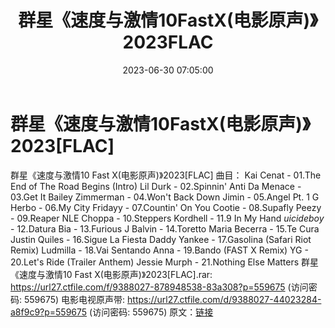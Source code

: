 ﻿---
title: 群星《速度与激情10FastX(电影原声)》2023FLAC
date: 2023-06-30 07:05:00
categories: 古典音乐、新世纪、纯音雅乐
tags: 纯音雅乐
---
# 群星《速度与激情10FastX(电影原声)》2023[FLAC]

群星《速度与激情10 Fast X(电影原声)》2023[FLAC]
曲目：
Kai Cenat - 01.The End of The Road Begins (Intro)
Lil Durk - 02.Spinnin'
Anti Da Menace - 03.Get It
Bailey Zimmerman - 04.Won't Back Down
Jimin - 05.Angel Pt. 1
G Herbo - 06.My City
Fridayy - 07.Countin' On You
Cootie - 08.Supafly
Peezy - 09.Reaper
NLE Choppa - 10.Steppers
Kordhell - 11.9 In My Hand
$uicideboy$ - 12.Datura
Bia - 13.Furious
J Balvin - 14.Toretto
Maria Becerra - 15.Te Cura
Justin Quiles - 16.Sigue La Fiesta
Daddy Yankee - 17.Gasolina (Safari Riot Remix)
Ludmilla - 18.Vai Sentando
Anna - 19.Bando (FAST X Remix)
YG - 20.Let's Ride (Trailer Anthem)
Jessie Murph - 21.Nothing Else Matters
群星《速度与激情10 Fast X(电影原声)》2023[FLAC].rar: https://url27.ctfile.com/f/9388027-878948538-83a308?p=559675
(访问密码: 559675)
电影电视原声带: https://url27.ctfile.com/d/9388027-44023284-a8f9c9?p=559675
(访问密码: 559675)
原文：[链接](https://blog.sina.com.cn/s/blog_1647c7e76010312hw.html)
